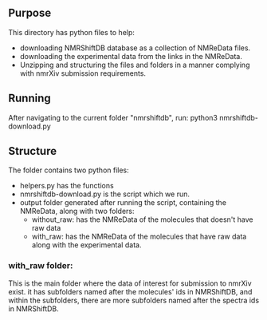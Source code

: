## Purpose
This directory has python files to help:
- downloading NMRShiftDB database as a collection of NMReData files.
- downloading the experimental data from the links in the NMReData.
- Unzipping and structuring the files and folders in a manner complying with nmrXiv submission requirements.

## Running
After navigating to the current folder "nmrshiftdb", run: python3 nmrshiftdb-download.py

## Structure
The folder contains two python files:
- helpers.py has the functions
- nmrshiftdb-download.py is the script which we run.
- output folder generated after running the script, containing the NMReData, along with two folders:
  - without_raw: has the NMReData of the molecules that doesn't have raw data
  - with_raw: has the NMReData of the molecules that have raw data along with the experimental data.

### with_raw folder:
This is the main folder where the data of interest for submission to nmrXiv exist. it has subfolders named after the molecules' ids in NMRShiftDB, and within the subfolders, there are more subfolders named after the spectra ids in NMRShiftDB.
